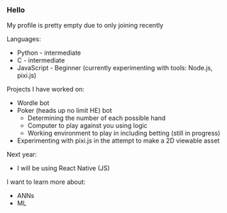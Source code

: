 ### Hello 
My profile is pretty empty due to only joining recently 

Languages: 
- Python - intermediate 
- C - intermediate 
- JavaScript - Beginner (currently experimenting with tools: Node.js, pixi.js) 

Projects I have worked on: 
- Wordle bot 
- Poker (heads up no limit HE) bot  
  - Determining the number of each possible hand 
  -  Computer to play against you using logic 
  -  Working environment to play in including betting (still in progress) 
- Experimenting with pixi.js in the attempt to make a 2D viewable asset 

Next year: 
- I will be using React Native (JS) 

I want to learn more about: 
- ANNs 
- ML 
